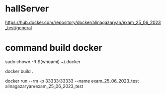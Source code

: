 # hallServer
https://hub.docker.com/repository/docker/alinagazaryan/exam_25_06_2023_test/general

# command build docker
sudo chown -R $(whoami) ~/.docker

docker build .

docker run --rm -p 33333:33333 --name exam_25_06_2023_test alinagazaryan/exam_25_06_2023_test
